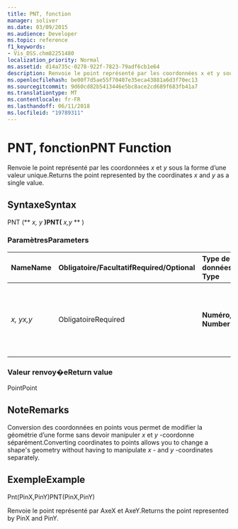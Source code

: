 ```yaml
---
title: PNT, fonction
manager: soliver
ms.date: 03/09/2015
ms.audience: Developer
ms.topic: reference
f1_keywords:
- Vis_DSS.chm82251480
localization_priority: Normal
ms.assetid: d14a735c-0278-922f-7823-79adf6cb1e64
description: Renvoie le point représenté par les coordonnées x et y sous la forme d’une valeur unique.
ms.openlocfilehash: be00f7d5ae55f70407e35eca43881a6d3f70ec13
ms.sourcegitcommit: 9d60cd82b5413446e5bc8ace2cd689f683fb41a7
ms.translationtype: MT
ms.contentlocale: fr-FR
ms.lasthandoff: 06/11/2018
ms.locfileid: "19789311"
---
```

# <a name="pnt-function"></a><span data-ttu-id="dccd5-103">PNT, fonction</span><span class="sxs-lookup"><span data-stu-id="dccd5-103">PNT Function</span></span>

<span data-ttu-id="dccd5-104">Renvoie le point représenté par les coordonnées _x_ et _y_ sous la forme d’une valeur unique.</span><span class="sxs-lookup"><span data-stu-id="dccd5-104">Returns the point represented by the coordinates  _x_ and  _y_ as a single value.</span></span> 
  
## <a name="syntax"></a><span data-ttu-id="dccd5-105">Syntaxe</span><span class="sxs-lookup"><span data-stu-id="dccd5-105">Syntax</span></span>

<span data-ttu-id="dccd5-106">PNT (** *x, y* **)</span><span class="sxs-lookup"><span data-stu-id="dccd5-106">PNT(** *x,y* ** )</span></span> 
  
### <a name="parameters"></a><span data-ttu-id="dccd5-107">Paramètres</span><span class="sxs-lookup"><span data-stu-id="dccd5-107">Parameters</span></span>

|<span data-ttu-id="dccd5-108">**Name**</span><span class="sxs-lookup"><span data-stu-id="dccd5-108">**Name**</span></span>|<span data-ttu-id="dccd5-109">**Obligatoire/Facultatif**</span><span class="sxs-lookup"><span data-stu-id="dccd5-109">**Required/Optional**</span></span>|<span data-ttu-id="dccd5-110">**Type de données**</span><span class="sxs-lookup"><span data-stu-id="dccd5-110">**Data Type**</span></span>|<span data-ttu-id="dccd5-111">**Description**</span><span class="sxs-lookup"><span data-stu-id="dccd5-111">**Description**</span></span>|
|:-----|:-----|:-----|:-----|
| <span data-ttu-id="dccd5-112">_x, y_</span><span class="sxs-lookup"><span data-stu-id="dccd5-112">_x,y_</span></span> <br/> |<span data-ttu-id="dccd5-113">Obligatoire</span><span class="sxs-lookup"><span data-stu-id="dccd5-113">Required</span></span>  <br/> |<span data-ttu-id="dccd5-114">**Numéro,**</span><span class="sxs-lookup"><span data-stu-id="dccd5-114">**Number, Number**</span></span> <br/> |<span data-ttu-id="dccd5-115">Coordonnées du point dans le système de coordonnées de la forme actuelle</span><span class="sxs-lookup"><span data-stu-id="dccd5-115">The coordinates of the point in the coordinate system of the current shape.</span></span>  <br/> |
   
### <a name="return-value"></a><span data-ttu-id="dccd5-116">Valeur renvoy�e</span><span class="sxs-lookup"><span data-stu-id="dccd5-116">Return value</span></span>

<span data-ttu-id="dccd5-117">Point</span><span class="sxs-lookup"><span data-stu-id="dccd5-117">Point</span></span>
  
## <a name="remarks"></a><span data-ttu-id="dccd5-118">Note</span><span class="sxs-lookup"><span data-stu-id="dccd5-118">Remarks</span></span>

<span data-ttu-id="dccd5-119">Conversion des coordonnées en points vous permet de modifier la géométrie d’une forme sans devoir manipuler *x* et *y* -coordonne séparément.</span><span class="sxs-lookup"><span data-stu-id="dccd5-119">Converting coordinates to points allows you to change a shape's geometry without having to manipulate  *x*  - and  *y*  -coordinates separately.</span></span> 
  
## <a name="example"></a><span data-ttu-id="dccd5-120">Exemple</span><span class="sxs-lookup"><span data-stu-id="dccd5-120">Example</span></span>

<span data-ttu-id="dccd5-121">Pnt(PinX,PinY)</span><span class="sxs-lookup"><span data-stu-id="dccd5-121">PNT(PinX,PinY)</span></span> 
  
<span data-ttu-id="dccd5-122">Renvoie le point représenté par AxeX et AxeY.</span><span class="sxs-lookup"><span data-stu-id="dccd5-122">Returns the point represented by PinX and PinY.</span></span> 
  

